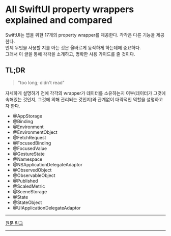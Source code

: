 # All SwiftUI property wrappers explained and compared

SwiftUI는 앱을 위한 17개의 property wrapper를 제공한다. 각각은 다른 기능을 제공한다.  
언제 무엇을 사용할 지를 아는 것은 올바르게 동작하게 하는데에 중요하다.  
그래서 이 글을 통해 각각을 소개하고, 명확한 사용 가이드를 줄 것이다.  

## TL;DR
> "too long; didn't read"

자세하게 설명하기 전에 각각의 wrapper가 데이터를 소유하는지 여부(데이터가 그것에 속해있는 것인지, 그것에 의해 관리되는 것인지)와 관계없이 대략적인 역할을 설명하고자 한다.

- @AppStorage
- @Binding
- @Environment
- @EnvironmentObject
- @FetchRequest
- @FocusedBinding
- @FocusedValue
- @GestureState
- @Namespace
- @NSApplicationDelegateAdaptor
- @ObservedObject
- @ObservableObject
- @Published
- @ScaledMetric
- @SceneStorage
- @State
- @StateObject
- @UIApplicationDelegateAdaptor



----

[원문 링크](https://www.hackingwithswift.com/quick-start/swiftui/all-swiftui-property-wrappers-explained-and-compared)

----
